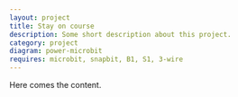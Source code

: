 ```yaml
---
layout: project
title: Stay on course
description: Some short description about this project.
category: project
diagram: power-microbit
requires: microbit, snapbit, B1, S1, 3-wire
---
```


Here comes the content.